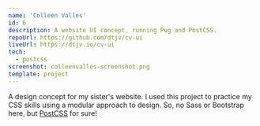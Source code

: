 ```yaml
---
name: 'Colleen Valles'
id: 6
description: A website UI concept, running Pug and PostCSS.
repoUrl: https://github.com/dtjv/cv-ui
liveUrl: https://dtjv.io/cv-ui
tech:
  - postcss
screenshot: colleenvalles-screenshot.png
template: project
---
```


<!-- intro -->

A design concept for my sister's website. I used this project to practice my CSS
skills using a modular approach to design. So, no Sass or Bootstrap here, but
[PostCSS](https://postcss.org/) for sure!

<!-- intro -->
